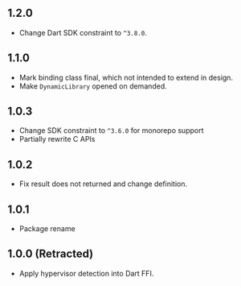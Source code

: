 ## 1.2.0

* Change Dart SDK constraint to `^3.8.0`.

## 1.1.0

* Mark binding class final, which not intended to extend in design.
* Make `DynamicLibrary` opened on demanded.

## 1.0.3

* Change SDK constraint to `^3.6.0` for monorepo support
* Partially rewrite C APIs

## 1.0.2

* Fix result does not returned and change definition.

## 1.0.1

* Package rename

## 1.0.0 (Retracted)

* Apply hypervisor detection into Dart FFI.